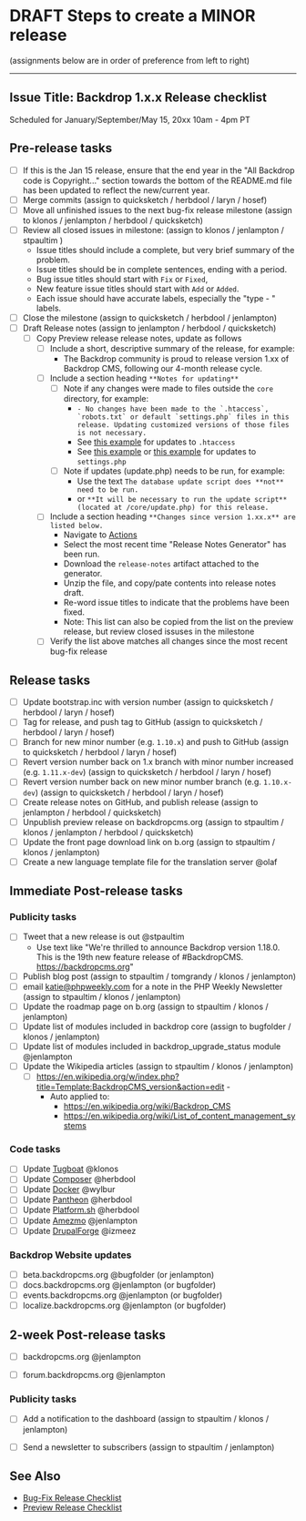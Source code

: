 DRAFT Steps to create a MINOR release
=====================================
(assignments below are in order of preference from left to right)

---
Issue Title:   Backdrop 1.x.x Release checklist
---

Scheduled for January/September/May 15, 20xx 10am - 4pm PT

## Pre-release tasks

- [ ] If this is the Jan 15 release, ensure that the end year in the "All Backdrop code is Copyright..." section towards the bottom of the README.md file has been updated to reflect the new/current year.
- [ ] Merge commits (assign to quicksketch / herbdool / laryn / hosef)
- [ ] Move all unfinished issues to the next bug-fix release milestone (assign to klonos / jenlampton / herbdool / quicksketch)
- [ ] Review all closed issues in milestone: (assign to klonos / jenlampton / stpaultim )
  * Issue titles should include a complete, but very brief summary of the problem.
  * Issue titles should be in complete sentences, ending with a period.
  * Bug issue titles should start with `Fix` or `Fixed`,
  * New feature issue titles should start with `Add` or `Added`.
  * Each issue should have accurate labels, especially the "type - " labels.
- [ ] Close the milestone (assign to quicksketch / herbdool / jenlampton)
- [ ] Draft Release notes (assign to jenlampton / herbdool / quicksketch)
  - [ ] Copy Preview release release notes, update as follows
    - [ ] Include a short, descriptive summary of the release, for example:
      * The Backdrop community is proud to release version 1.xx of Backdrop CMS, following our 4-month release cycle.
    - [ ] Include a section heading `**Notes for updating**`
      - [ ] Note if any changes were made to files outside the `core` directory, for example:
        * ``- No changes have been made to the `.htaccess`, `robots.txt` or default `settings.php` files in this release. Updating customized versions of those files is not necessary.``
        * See [this example](https://github.com/backdrop/backdrop/releases/tag/1.18.0) for updates to `.htaccess`
        * See [this example](https://github.com/backdrop/backdrop/releases/tag/1.16.0) or [this example](https://github.com/backdrop/backdrop/releases/tag/1.14.0) for updates to `settings.php`
      - [ ] Note if updates (update.php) needs to be run, for example:
        * Use the text `The database update script does **not** need to be run.`
        * or `**It will be necessary to run the update script** (located at /core/update.php) for this release.`
    - [ ] Include a section heading `**Changes since version 1.xx.x** are listed below.`
      * Navigate to [Actions](https://github.com/backdrop/backdrop-issues/actions)
      * Select the most recent time "Release Notes Generator" has been run.
      * Download the `release-notes` artifact attached to the generator.
      * Unzip the file, and copy/pate contents into release notes draft.
      * Re-word issue titles to indicate that the problems have been fixed.
      * Note: This list can also be copied from the list on the preview release, but review closed issuses in the milestone
    - [ ] Verify the list above matches all changes since the most recent bug-fix release

## Release tasks

- [ ] Update bootstrap.inc with version number (assign to quicksketch / herbdool / laryn / hosef)
- [ ] Tag for release, and push tag to GitHub (assign to quicksketch / herbdool / laryn / hosef)
- [ ] Branch for new minor number (e.g. `1.10.x`) and push to GitHub (assign to quicksketch / herbdool / laryn / hosef)
- [ ] Revert version number back on 1.x branch with minor number increased (e.g. `1.11.x-dev`) (assign to quicksketch / herbdool / laryn / hosef)
- [ ] Revert version number back on new minor number branch (e.g. `1.10.x-dev`) (assign to quicksketch / herbdool / laryn / hosef)
- [ ] Create release notes on GitHub, and publish release (assign to jenlampton / herbdool / quicksketch)
- [ ] Unpublish preview release on backdropcms.org (assign to stpaultim / klonos / jenlampton / herbdool / quicksketch)
- [ ] Update the front page download link on b.org (assign to stpaultim / klonos / jenlampton)
- [ ] Create a new language template file for the translation server @olaf
<!-- automate this https://github.com/backdrop-ops/localize.backdropcms.org/issues/27 -->

## Immediate Post-release tasks

### Publicity tasks

- [ ] Tweet that a new release is out @stpaultim
  * Use text like "We're thrilled to announce Backdrop version 1.18.0. This is the 19th new feature release of #BackdropCMS. https://backdropcms.org"
- [ ] Publish blog post (assign to stpaultim / tomgrandy / klonos / jenlampton)
- [ ] email katie@phpweekly.com for a note in the PHP Weekly Newsletter (assign to stpaultim / klonos / jenlampton)
- [ ] Update the roadmap page on b.org (assign to stpaultim / klonos / jenlampton)
- [ ] Update list of modules included in backdrop core (assign to bugfolder / klonos / jenlampton)
- [ ] Update list of modules included in backdrop_upgrade_status module @jenlampton
- [ ] Update the Wikipedia articles (assign to stpaultim / klonos / jenlampton)
  - [ ] https://en.wikipedia.org/w/index.php?title=Template:BackdropCMS_version&action=edit - 
    * Auto applied to:
      * https://en.wikipedia.org/wiki/Backdrop_CMS
      * https://en.wikipedia.org/wiki/List_of_content_management_systems

### Code tasks

- [ ] Update [Tugboat](https://github.com/backdrop/backdrop-issues/wiki/Update:-Tugboat) @klonos
- [ ] Update [Composer](https://github.com/backdrop/backdrop-issues/wiki/Update:-Composer) @herbdool
- [ ] Update [Docker](https://github.com/backdrop/backdrop-issues/wiki/Update:-Docker-Image) @wylbur
- [ ] Update [Pantheon](https://github.com/backdrop/backdrop-issues/wiki/Update:-Pantheon-Upstream) @herbdool
- [ ] Update [Platform.sh](https://github.com/backdrop/backdrop-issues/wiki/Update:-Platform.sh-Template) @herbdool
- [ ] Update [Amezmo](https://github.com/backdrop/backdrop-issues/wiki/Update:-Amezmo) @jenlampton
- [ ] Update [DrupalForge](https://github.com/backdrop/backdrop-issues/wiki/Update:-Drupal-Forge-(devpanel)-Template) @izmeez

### Backdrop Website updates

- [ ] beta.backdropcms.org @bugfolder (or jenlampton)
- [ ] docs.backdropcms.org @jenlampton (or bugfolder)
- [ ] events.backdropcms.org @jenlampton (or bugfolder)
- [ ] localize.backdropcms.org @jenlampton (or bugfolder)

## 2-week Post-release tasks
<!-- These should be done after the first bug-fix release or 14 days -- whichever comes sooner. -->

- [ ] backdropcms.org @jenlampton
- [ ] forum.backdropcms.org @jenlampton


### Publicity tasks

- [ ] Add a notification to the dashboard (assign to stpaultim / klonos / jenlampton)
- [ ] Send a newsletter to subscribers (assign to stpaultim / jenlampton)


See Also
---------
* [Bug-Fix Release Checklist]()
* [Preview Release Checklist]()

